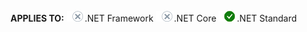 <Token>**APPLIES TO:** ![No](media/no.png).NET Framework ![No](media/no.png).NET Core ![Yes](media/yes.png).NET Standard </Token>